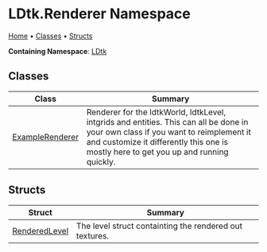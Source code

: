 # LDtk\.Renderer Namespace

[Home](../../README.md) &#x2022; [Classes](#classes) &#x2022; [Structs](#structs)

**Containing Namespace**: [LDtk](../README.md)

## Classes

| Class | Summary |
| ----- | ------- |
| [ExampleRenderer](ExampleRenderer/README.md) | Renderer for the ldtkWorld, ldtkLevel, intgrids and entities\. This can all be done in your own class if you want to reimplement it and customize it differently this one is mostly here to get you up and running quickly\. |

## Structs

| Struct | Summary |
| ------ | ------- |
| [RenderedLevel](RenderedLevel/README.md) |  The level struct containting the rendered out textures\.  |

